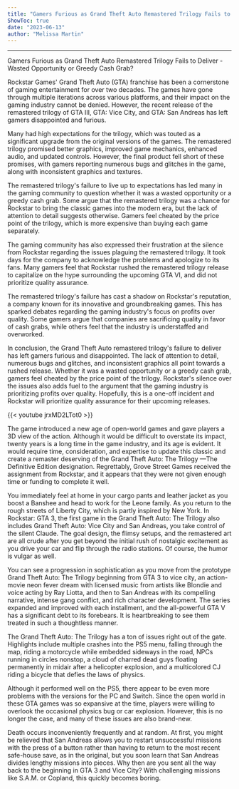 ```yaml
---
title: "Gamers Furious as Grand Theft Auto Remastered Trilogy Fails to Deliver - Wasted Opportunity or Greedy Cash Grab?"
ShowToc: true 
date: "2023-06-13"
author: "Melissa Martin"
---
```

*****
Gamers Furious as Grand Theft Auto Remastered Trilogy Fails to Deliver - Wasted Opportunity or Greedy Cash Grab?

Rockstar Games' Grand Theft Auto (GTA) franchise has been a cornerstone of gaming entertainment for over two decades. The games have gone through multiple iterations across various platforms, and their impact on the gaming industry cannot be denied. However, the recent release of the remastered trilogy of GTA III, GTA: Vice City, and GTA: San Andreas has left gamers disappointed and furious.

Many had high expectations for the trilogy, which was touted as a significant upgrade from the original versions of the games. The remastered trilogy promised better graphics, improved game mechanics, enhanced audio, and updated controls. However, the final product fell short of these promises, with gamers reporting numerous bugs and glitches in the game, along with inconsistent graphics and textures.

The remastered trilogy's failure to live up to expectations has led many in the gaming community to question whether it was a wasted opportunity or a greedy cash grab. Some argue that the remastered trilogy was a chance for Rockstar to bring the classic games into the modern era, but the lack of attention to detail suggests otherwise. Gamers feel cheated by the price point of the trilogy, which is more expensive than buying each game separately.

The gaming community has also expressed their frustration at the silence from Rockstar regarding the issues plaguing the remastered trilogy. It took days for the company to acknowledge the problems and apologize to its fans. Many gamers feel that Rockstar rushed the remastered trilogy release to capitalize on the hype surrounding the upcoming GTA VI, and did not prioritize quality assurance.

The remastered trilogy's failure has cast a shadow on Rockstar's reputation, a company known for its innovative and groundbreaking games. This has sparked debates regarding the gaming industry's focus on profits over quality. Some gamers argue that companies are sacrificing quality in favor of cash grabs, while others feel that the industry is understaffed and overworked.

In conclusion, the Grand Theft Auto remastered trilogy's failure to deliver has left gamers furious and disappointed. The lack of attention to detail, numerous bugs and glitches, and inconsistent graphics all point towards a rushed release. Whether it was a wasted opportunity or a greedy cash grab, gamers feel cheated by the price point of the trilogy. Rockstar's silence over the issues also adds fuel to the argument that the gaming industry is prioritizing profits over quality. Hopefully, this is a one-off incident and Rockstar will prioritize quality assurance for their upcoming releases.

{{< youtube jrxMD2LTot0 >}} 




 
The game introduced a new age of open-world games and gave players a 3D view of the action. Although it would be difficult to overstate its impact, twenty years is a long time in the game industry, and its age is evident. It would require time, consideration, and expertise to update this classic and create a remaster deserving of the Grand Theft Auto: The Trilogy —The Definitive Edition designation. Regrettably, Grove Street Games received the assignment from Rockstar, and it appears that they were not given enough time or funding to complete it well.
 
You immediately feel at home in your cargo pants and leather jacket as you boost a Banshee and head to work for the Leone family. As you return to the rough streets of Liberty City, which is partly inspired by New York. In Rockstar: GTA 3, the first game in the Grand Theft Auto: The Trilogy also includes Grand Theft Auto: Vice City and San Andreas, you take control of the silent Claude. The goal design, the flimsy setups, and the remastered art are all crude after you get beyond the initial rush of nostalgic excitement as you drive your car and flip through the radio stations. Of course, the humor is vulgar as well.
 
You can see a progression in sophistication as you move from the prototype Grand Theft Auto: The Trilogy beginning from GTA 3 to vice city, an action-movie neon fever dream with licensed music from artists like Blondie and voice acting by Ray Liotta, and then to San Andreas with its compelling narrative, intense gang conflict, and rich character development. The series expanded and improved with each installment, and the all-powerful GTA V has a significant debt to its forebears. It is heartbreaking to see them treated in such a thoughtless manner.
 
The Grand Theft Auto: The Trilogy has a ton of issues right out of the gate. Highlights include multiple crashes into the PS5 menu, falling through the map, riding a motorcycle while embedded sideways in the road, NPCs running in circles nonstop, a cloud of charred dead guys floating permanently in midair after a helicopter explosion, and a multicolored CJ riding a bicycle that defies the laws of physics.
 
Although it performed well on the PS5, there appear to be even more problems with the versions for the PC and Switch. Since the open world in these GTA games was so expansive at the time, players were willing to overlook the occasional physics bug or car explosion. However, this is no longer the case, and many of these issues are also brand-new.
 
Death occurs inconveniently frequently and at random. At first, you might be relieved that San Andreas allows you to restart unsuccessful missions with the press of a button rather than having to return to the most recent safe-house save, as in the original, but you soon learn that San Andreas divides lengthy missions into pieces. Why then are you sent all the way back to the beginning in GTA 3 and Vice City? With challenging missions like S.A.M. or Copland, this quickly becomes boring.




